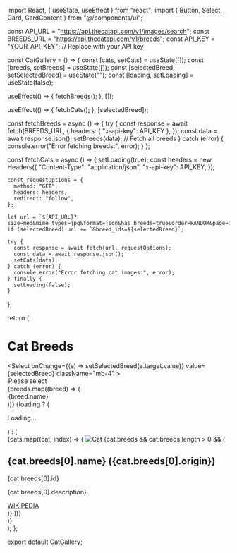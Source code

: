 import React, { useState, useEffect } from "react";
import { Button, Select, Card, CardContent } from "@/components/ui";

const API_URL = "https://api.thecatapi.com/v1/images/search";
const BREEDS_URL = "https://api.thecatapi.com/v1/breeds";
const API_KEY = "YOUR_API_KEY"; // Replace with your API key

const CatGallery = () => {
  const [cats, setCats] = useState([]);
  const [breeds, setBreeds] = useState([]);
  const [selectedBreed, setSelectedBreed] = useState("");
  const [loading, setLoading] = useState(false);

  useEffect(() => {
    fetchBreeds();
  }, []);

  useEffect(() => {
    fetchCats();
  }, [selectedBreed]);

  const fetchBreeds = async () => {
    try {
      const response = await fetch(BREEDS_URL, {
        headers: { "x-api-key": API_KEY },
      });
      const data = await response.json();
      setBreeds(data); // Fetch all breeds
    } catch (error) {
      console.error("Error fetching breeds:", error);
    }
  };

  const fetchCats = async () => {
    setLoading(true);
    const headers = new Headers({
      "Content-Type": "application/json",
      "x-api-key": API_KEY,
    });

    const requestOptions = {
      method: "GET",
      headers: headers,
      redirect: "follow",
    };

    let url = `${API_URL}?size=med&mime_types=jpg&format=json&has_breeds=true&order=RANDOM&page=0&limit=10`;
    if (selectedBreed) url += `&breed_ids=${selectedBreed}`;

    try {
      const response = await fetch(url, requestOptions);
      const data = await response.json();
      setCats(data);
    } catch (error) {
      console.error("Error fetching cat images:", error);
    } finally {
      setLoading(false);
    }
  };

  return (
    <div className="p-4">
      <h1 className="text-xl font-bold mb-4">Cat Breeds</h1>
      <Select
        onChange={(e) => setSelectedBreed(e.target.value)}
        value={selectedBreed}
        className="mb-4"
      >
        <option value="">Please select</option>
        {breeds.map((breed) => (
          <option key={breed.id} value={breed.id}>{breed.name}</option>
        ))}
      </Select>
      {loading ? (
        <p>Loading...</p>
      ) : (
        <div className="grid grid-cols-2 gap-4">
          {cats.map((cat, index) => (
            <Card key={index} className="p-4">
              <CardContent>
                <img
                  src={cat.url}
                  alt="Cat"
                  className="w-full h-64 object-cover rounded-md"
                />
                {cat.breeds && cat.breeds.length > 0 && (
                  <div className="mt-4">
                    <h2 className="text-lg font-bold">
                      {cat.breeds[0].name} <span className="text-gray-500">({cat.breeds[0].origin})</span>
                    </h2>
                    <p className="text-gray-600 italic">{cat.breeds[0].id}</p>
                    <p className="mt-2">{cat.breeds[0].description}</p>
                    <a
                      href={cat.breeds[0].wikipedia_url}
                      target="_blank"
                      rel="noopener noreferrer"
                      className="text-red-500 font-bold"
                    >
                      WIKIPEDIA
                    </a>
                  </div>
                )}
              </CardContent>
            </Card>
          ))}
        </div>
      )}
    </div>
  );
};

export default CatGallery;
